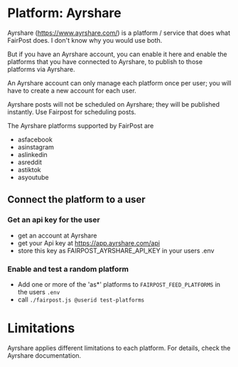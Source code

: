 # Platform: Ayrshare

Ayrshare (https://www.ayrshare.com/) is a platform / service
that does what FairPost does. I don't know why you would
use both.

But if you have an Ayrshare account, you can enable
it here and enable the platforms that you have connected
to Ayrshare, to publish to those platforms via Ayrshare.

An Ayrshare account can only manage each platform
once per user; you will have to create a new account
for each user. 

Ayrshare posts will not be scheduled on Ayrshare; 
they will be published instantly. Use Fairpost for
scheduling posts.

The Ayrshare platforms supported by FairPost are 
- asfacebook
- asinstagram
- aslinkedin
- asreddit
- astiktok
- asyoutube


## Connect the platform to a user

### Get an api key for the user

- get an account at Ayrshare
- get your Api key at https://app.ayrshare.com/api
- store this key as FAIRPOST_AYRSHARE_API_KEY in your users .env

### Enable and test a random platform
 - Add one or more of the 'as*' platforms to `FAIRPOST_FEED_PLATFORMS` in the users `.env`
 - call `./fairpost.js @userid test-platforms`

# Limitations 

Ayrshare applies different limitations to each platform.
For details, check the Ayrshare documentation.
